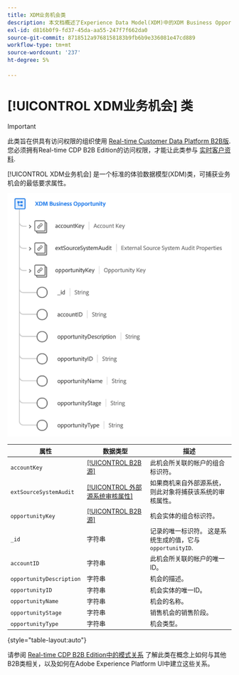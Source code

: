 ```yaml
---
title: XDM业务机会类
description: 本文档概述了Experience Data Model(XDM)中的XDM Business Opportunity类。
exl-id: d816b0f9-fd37-45da-aa55-247f7f662da0
source-git-commit: 8718512a9768158183b9fb6b9e336081e47cd889
workflow-type: tm+mt
source-wordcount: '237'
ht-degree: 5%

---
```


# [!UICONTROL XDM业务机会] 类

>[!IMPORTANT]
>
>此类旨在供具有访问权限的组织使用 [Real-time Customer Data Platform B2B版](../../../rtcdp/b2b-overview.md). 您必须拥有Real-time CDP B2B Edition的访问权限，才能让此类参与 [实时客户资料](../../../profile/home.md).

[!UICONTROL XDM业务机会] 是一个标准的体验数据模型(XDM)类，可捕获业务机会的最低要求属性。

![](../../images/classes/b2b/business-opportunity.png)

| 属性 | 数据类型 | 描述 |
| --- | --- | --- |
| `accountKey` | [[!UICONTROL B2B源]](../../data-types/b2b-source.md) | 此机会所关联的帐户的组合标识符。 |
| `extSourceSystemAudit` | [[!UICONTROL 外部源系统审核属性]](../../data-types/external-source-system-audit-attributes.md) | 如果商机来自外部源系统，则此对象将捕获该系统的审核属性。 |
| `opportunityKey` | [[!UICONTROL B2B源]](../../data-types/b2b-source.md) | 机会实体的组合标识符。 |
| `_id` | 字符串 | 记录的唯一标识符。 这是系统生成的值，它与 `opportunityID`. |
| `accountID` | 字符串 | 此机会所关联的帐户的唯一ID。 |
| `opportunityDescription` | 字符串 | 机会的描述。 |
| `opportunityID` | 字符串 | 机会实体的唯一ID。 |
| `opportunityName` | 字符串 | 机会的名称。 |
| `opportunityStage` | 字符串 | 销售机会的销售阶段。 |
| `opportunityType` | 字符串 | 机会类型。 |

{style=&quot;table-layout:auto&quot;}

请参阅 [Real-time CDP B2B Edition中的模式关系](../../tutorials/relationship-b2b.md) 了解此类在概念上如何与其他B2B类相关，以及如何在Adobe Experience Platform UI中建立这些关系。
